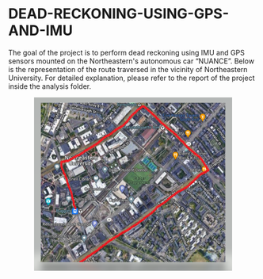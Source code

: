 # DEAD-RECKONING-USING-GPS-AND-IMU
The goal of the project is to perform dead reckoning using  IMU and GPS sensors mounted on the Northeastern's autonomous car “NUANCE”. Below is the representation of the route traversed in the vicinity of Northeastern University. For detailed explanation, please refer to the report of the project inside the analysis folder.

<p align = "center">
<img src = "Dead_reckoning/dead%20reckoning.PNG" width="400">
</p>
